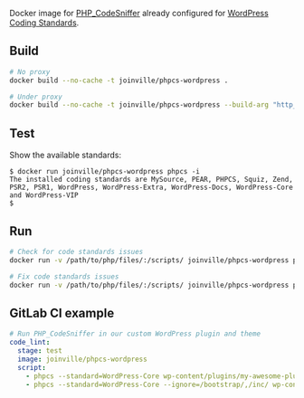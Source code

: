 Docker image for [PHP_CodeSniffer](https://github.com/squizlabs/PHP_CodeSniffer) already configured for [WordPress Coding Standards](https://github.com/WordPress-Coding-Standards/WordPress-Coding-Standards).

## Build

```bash
# No proxy
docker build --no-cache -t joinville/phpcs-wordpress .

# Under proxy
docker build --no-cache -t joinville/phpcs-wordpress --build-arg "http_proxy=$http_proxy" .
```

## Test

Show the available standards:

```console
$ docker run joinville/phpcs-wordpress phpcs -i
The installed coding standards are MySource, PEAR, PHPCS, Squiz, Zend, PSR2, PSR1, WordPress, WordPress-Extra, WordPress-Docs, WordPress-Core and WordPress-VIP
$
```

## Run

```bash
# Check for code standards issues
docker run -v /path/to/php/files/:/scripts/ joinville/phpcs-wordpress phpcs  --standard=WordPress-Core /scripts/

# Fix code standards issues
docker run -v /path/to/php/files/:/scripts/ joinville/phpcs-wordpress phpcbf --standard=WordPress-Core /scripts/
```

## GitLab CI example

```yaml
# Run PHP_CodeSniffer in our custom WordPress plugin and theme
code_lint:
  stage: test
  image: joinville/phpcs-wordpress
  script:
    - phpcs --standard=WordPress-Core wp-content/plugins/my-awesome-plugin
    - phpcs --standard=WordPress-Core --ignore=/bootstrap/,/inc/ wp-content/themes/my-awesome-theme
```
